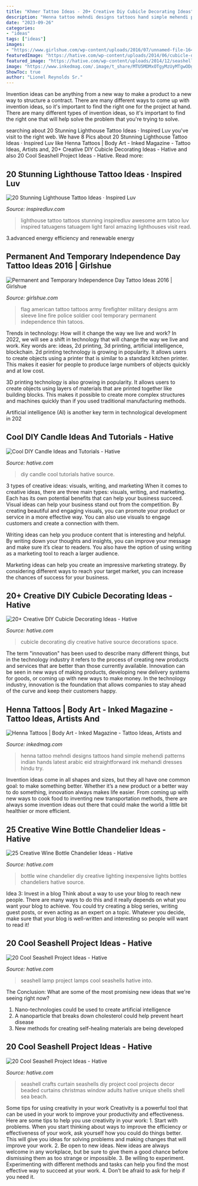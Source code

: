 ```yaml
---
title: "Khmer Tattoo Ideas - 20+ Creative Diy Cubicle Decorating Ideas"
description: "Henna tattoo mehndi designs tattoos hand simple mehendi patterns indian hands latest arabic eid straightforward ink mehandi dresses hindu try"
date: "2023-09-26"
categories:
- "ideas"
tags: ["ideas"]
images:
- "https://www.girlshue.com/wp-content/uploads/2016/07/unnamed-file-164.jpg"
featuredImage: "https://hative.com/wp-content/uploads/2014/06/cubicle-decorating-ideas/4-cubicle-decorating-ideas.jpg"
featured_image: "https://hative.com/wp-content/uploads/2014/12/seashell-project-ideas/2-seashell-curtain.jpg"
image: "https://www.inkedmag.com/.image/t_share/MTU5MDMxOTgyMzUyMTgwODg1/fc73c1d1bc2f79c617dd7e527d6fc138.jpg"
ShowToc: true
author: "Lionel Reynolds Sr."
---
```



Invention ideas can be anything from a new way to make a product to a new way to structure a contract. There are many different ways to come up with invention ideas, so it's important to find the right one for the project at hand. There are many different types of invention ideas, so it's important to find the right one that will help solve the problem that you're trying to solve.

	

		
searching about 20 Stunning Lighthouse Tattoo Ideas · Inspired Luv you've visit to the right web. We have 8 Pics about 20 Stunning Lighthouse Tattoo Ideas · Inspired Luv like Henna Tattoos | Body Art - Inked Magazine - Tattoo Ideas, Artists and, 20+ Creative DIY Cubicle Decorating Ideas - Hative and also 20 Cool Seashell Project Ideas - Hative. Read more:
		
    
## 20 Stunning Lighthouse Tattoo Ideas · Inspired Luv

<img loading=lazy src="http://www.inspiredluv.com/wp-content/uploads/2016/12/amazing-Lighthouse-Tattoos-and-Meanings.jpg" onerror="this.onerror=null;this.src='https://tse2.mm.bing.net/th?id=OIP.LzXeSpD1MUvQvD33WNi1VAHaMN&amp;pid=15.1';" alt="20 Stunning Lighthouse Tattoo Ideas · Inspired Luv">

_Source: inspiredluv.com_

>lighthouse tattoo tattoos stunning inspiredluv awesome arm tatoo luv inspired tatuagens tatuagem light farol amazing lighthouses visit read. 

	

3.advanced energy efficiency and renewable energy

    
## Permanent And Temporary Independence Day Tattoo Ideas 2016 | Girlshue

<img loading=lazy src="https://www.girlshue.com/wp-content/uploads/2016/07/unnamed-file-164.jpg" onerror="this.onerror=null;this.src='https://tse4.mm.bing.net/th?id=OIP.QoI2tlG4VictY6JRkJ_0gAHaLH&amp;pid=15.1';" alt="Permanent and Temporary Independence Day Tattoo Ideas 2016 | Girlshue">

_Source: girlshue.com_

>flag american tattoo tattoos army firefighter military designs arm sleeve line fire police soldier cool temporary permanent independence thin tatoos. 

	

Trends in technology: How will it change the way we live and work?
In 2022, we will see a shift in technology that will change the way we live and work. Key words are: ideas, 2d printing, 3d printing, artificial intelligence, blockchain. 
2d printing technology is growing in popularity. It allows users to create objects using a printer that is similar to a standard kitchen printer. This makes it easier for people to produce large numbers of objects quickly and at low cost. 

3D printing technology is also growing in popularity. It allows users to create objects using layers of materials that are printed together like building blocks. This makes it possible to create more complex structures and machines quickly than if you used traditional manufacturing methods. 

Artificial intelligence (AI) is another key term in technological development in 202
    
## Cool DIY Candle Ideas And Tutorials - Hative

<img loading=lazy src="https://hative.com/wp-content/uploads/2015/01/candle-ideas/26-cool-diy-candle-ideas-and-tutorials.jpg" onerror="this.onerror=null;this.src='https://tse4.mm.bing.net/th?id=OIP.K_28TukuCHbxi3LgvFLX4wHaUS&amp;pid=15.1';" alt="Cool DIY Candle Ideas and Tutorials - Hative">

_Source: hative.com_

>diy candle cool tutorials hative source. 

	

3 types of creative ideas: visuals, writing, and marketing
When it comes to creative ideas, there are three main types: visuals, writing, and marketing. Each has its own potential benefits that can help your business succeed.
Visual ideas can help your business stand out from the competition. By creating beautiful and engaging visuals, you can promote your product or service in a more effective way. You can also use visuals to engage customers and create a connection with them.

Writing ideas can help you produce content that is interesting and helpful. By writing down your thoughts and insights, you can improve your message and make sure it’s clear to readers. You also have the option of using writing as a marketing tool to reach a larger audience.

Marketing ideas can help you create an impressive marketing strategy. By considering different ways to reach your target market, you can increase the chances of success for your business.

    
## 20+ Creative DIY Cubicle Decorating Ideas - Hative

<img loading=lazy src="https://hative.com/wp-content/uploads/2014/06/cubicle-decorating-ideas/4-cubicle-decorating-ideas.jpg" onerror="this.onerror=null;this.src='https://tse3.mm.bing.net/th?id=OIP.VHOx8lixeW7JpfU3SP7vlgHaJ4&amp;pid=15.1';" alt="20+ Creative DIY Cubicle Decorating Ideas - Hative">

_Source: hative.com_

>cubicle decorating diy creative hative source decorations space. 

	

The term "innovation" has been used to describe many different things, but in the technology industry it refers to the process of creating new products and services that are better than those currently available. Innovation can be seen in new ways of making products, developing new delivery systems for goods, or coming up with new ways to make money. In the technology industry, innovation is the foundation that allows companies to stay ahead of the curve and keep their customers happy.

    
## Henna Tattoos | Body Art - Inked Magazine - Tattoo Ideas, Artists And

<img loading=lazy src="https://www.inkedmag.com/.image/t_share/MTU5MDMxOTgyMzUyMTgwODg1/fc73c1d1bc2f79c617dd7e527d6fc138.jpg" onerror="this.onerror=null;this.src='https://tse1.mm.bing.net/th?id=OIP.AA9BGL2pBe-NU5yusVAkpQHaLJ&amp;pid=15.1';" alt="Henna Tattoos | Body Art - Inked Magazine - Tattoo Ideas, Artists and">

_Source: inkedmag.com_

>henna tattoo mehndi designs tattoos hand simple mehendi patterns indian hands latest arabic eid straightforward ink mehandi dresses hindu try. 

	

Invention ideas come in all shapes and sizes, but they all have one common goal: to make something better. Whether it’s a new product or a better way to do something, innovation always makes life easier. From coming up with new ways to cook food to inventing new transportation methods, there are always some invention ideas out there that could make the world a little bit healthier or more efficient.

    
## 25 Creative Wine Bottle Chandelier Ideas - Hative

<img loading=lazy src="https://hative.com/wp-content/uploads/2014/03/wine-bottle-chandeliers/8-diy-wine-bottle-chandelier.jpg" onerror="this.onerror=null;this.src='https://tse1.mm.bing.net/th?id=OIP.0c7gLvrm6aX6b5NfoiJFNQHaLP&amp;pid=15.1';" alt="25 Creative Wine Bottle Chandelier Ideas - Hative">

_Source: hative.com_

>bottle wine chandelier diy creative lighting inexpensive lights bottles chandeliers hative source. 

	

Idea 3: Invest in a blog
Think about a way to use your blog to reach new people. There are many ways to do this and it really depends on what you want your blog to achieve. You could try creating a blog series, writing guest posts, or even acting as an expert on a topic. Whatever you decide, make sure that your blog is well-written and interesting so people will want to read it!

    
## 20 Cool Seashell Project Ideas - Hative

<img loading=lazy src="https://hative.com/wp-content/uploads/2014/12/seashell-project-ideas/13-seashell-lamp.jpg" onerror="this.onerror=null;this.src='https://tse3.mm.bing.net/th?id=OIP.qCJraIMZYB5f4uhH387v3AHaLd&amp;pid=15.1';" alt="20 Cool Seashell Project Ideas - Hative">

_Source: hative.com_

>seashell lamp project lamps cool seashells hative into. 

	

The Conclusion: What are some of the most promising new ideas that we're seeing right now?
1. Nano-technologies could be used to create artificial intelligence
2. A nanoparticle that breaks down cholesterol could help prevent heart disease
3. New methods for creating self-healing materials are being developed

    
## 20 Cool Seashell Project Ideas - Hative

<img loading=lazy src="https://hative.com/wp-content/uploads/2014/12/seashell-project-ideas/2-seashell-curtain.jpg" onerror="this.onerror=null;this.src='https://tse2.mm.bing.net/th?id=OIP.xdfI5BLaK_x54ORp-xkdjwHaJ4&amp;pid=15.1';" alt="20 Cool Seashell Project Ideas - Hative">

_Source: hative.com_

>seashell crafts curtain seashells diy project cool projects decor beaded curtains christmas window adults hative unique shells shell sea beach. 

	

Some tips for using creativity in your work
Creativity is a powerful tool that can be used in your work to improve your productivity and effectiveness. Here are some tips to help you use creativity in your work: 1. Start with problems. When you start thinking about ways to improve the efficiency or effectiveness of your work, ask yourself how you could do things better. This will give you ideas for solving problems and making changes that will improve your work. 2. Be open to new ideas. New ideas are always welcome in any workplace, but be sure to give them a good chance before dismissing them as too strange or impossible. 3. Be willing to experiment. Experimenting with different methods and tasks can help you find the most effective way to succeed at your work. 4. Don’t be afraid to ask for help if you need it.

